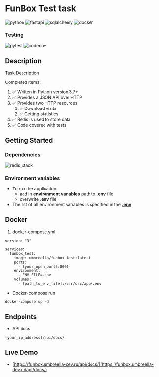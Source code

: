 # FunBox Test task

![python](https://img.shields.io/badge/python-3776AB?style=for-the-badge&logo=python&logoColor=white)
![fastapi](https://img.shields.io/badge/fastapi-009688?style=for-the-badge&logo=fastapi&logoColor=white)
![sqlalchemy](https://img.shields.io/badge/sqlalchemy-D71F00?style=for-the-badge&logo=sqlite&logoColor=white)
![docker](https://img.shields.io/badge/docker-2496ED?style=for-the-badge&logo=docker&logoColor=white)

### Testing

![pytest](https://img.shields.io/badge/pytest_asyncio-2496ED?style=for-the-badge&logo=pytest&logoColor=white)
![codecov](https://img.shields.io/codecov/c/github/Umbreella/funbox_test?style=for-the-badge&logo=codecov)

## Description

[Task Description](TaskDescription.pdf)

Completed items:

1. :white_check_mark: Written in Python version 3.7+
2. :white_check_mark: Provides a JSON API over HTTP
3. :white_check_mark: Provides two HTTP resources
    1. :white_check_mark: Download visits
    2. :white_check_mark: Getting statistics
4. :white_check_mark: Redis is used to store data
5. :white_check_mark: Code covered with tests

## Getting Started

### Dependencies

![redis_stack](https://img.shields.io/badge/redis_stack-DC382D?style=for-the-badge&logo=redis&logoColor=white)

### Environment variables

* To run the application:
    * add in **environment variables** path to **.env** file
    * overwrite **.env** file
* The list of all environment variables is specified in the **[.env](.env)**

## Docker

1. docker-compose.yml

```docker
version: "3"

services:
  funbox_test:
    image: umbreella/funbox_test:latest
    ports:
      - [your_open_port]:8000
    environment:
      - ENV_FILE=.env
    volumes:
      - [path_to_env_file]:/usr/src/app/.env
```

* Docker-compose run

```commandline
docker-compose up -d
```

## Endpoints

* API docs

```commandline
[your_ip_address]/api/docs/
```

## Live Demo

* [https://funbox.umbreella-dev.ru/api/docs/](https://funbox.umbreella-dev.ru/api/docs/)
